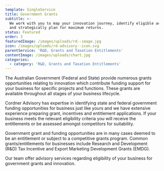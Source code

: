 ```yaml
---
template: SingleService
title: Government Grants
subtitle: >-
  We work with you to map your innovation journey, identify eligible activities
  and strategically plan for maximum returns.
status: Featured
order: 3
featuredImage: /images/uploads/rd--image.jpg
icon: /images/uploads/rd-advisory--icon.svg
parentService: 'R&D, Grants and Taxation Entitlements'
contentImage: /images/uploads/chart.jpg
categories:
  - category: 'R&D, Grants and Taxation Entitlements'
---
```

The Australian Government (Federal and State) provide numerous grants opportunities relating to innovation which contribute funding support for your business for specific projects and functions. These grants are available throughout all stages of your business lifecycle. 

Cordner Advisory has expertise in identifying  state and federal government funding opportunities for business just like yours and we have extensive experience preparing grant, incentives and entitlement applications.​ If your business meets the relevant eligibility criteria you will receive the entitlements or be assessed amongst competitors for suitability.

​Government grant and funding opportunities are in many cases deemed to be an entitlement or subject to a competitive grants program. Common grants/entitlements for businesses include ​Research and Development (R&D) Tax Incentive​ and ​Export Marketing Development Grants (EMDG)​.

Our team offer advisory services regarding eligibility of your business for government grants and innovation.
